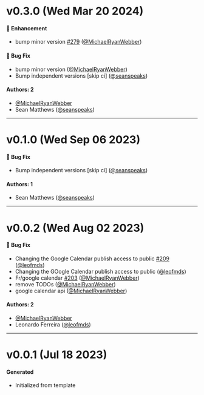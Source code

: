 # v0.3.0 (Wed Mar 20 2024)

#### 🚀 Enhancement

- bump minor version [#279](https://github.com/friggframework/frigg/pull/279) ([@MichaelRyanWebber](https://github.com/MichaelRyanWebber))

#### 🐛 Bug Fix

- bump minor version ([@MichaelRyanWebber](https://github.com/MichaelRyanWebber))
- Bump independent versions \[skip ci\] ([@seanspeaks](https://github.com/seanspeaks))

#### Authors: 2

- [@MichaelRyanWebber](https://github.com/MichaelRyanWebber)
- Sean Matthews ([@seanspeaks](https://github.com/seanspeaks))

---

# v0.1.0 (Wed Sep 06 2023)

#### 🐛 Bug Fix

- Bump independent versions \[skip ci\] ([@seanspeaks](https://github.com/seanspeaks))

#### Authors: 1

- Sean Matthews ([@seanspeaks](https://github.com/seanspeaks))

---

# v0.0.2 (Wed Aug 02 2023)

#### 🐛 Bug Fix

- Changing the Google Calendar publish access to public [#209](https://github.com/friggframework/frigg/pull/209) ([@leofmds](https://github.com/leofmds))
- Changing the GOogle Calendar publish access to public ([@leofmds](https://github.com/leofmds))
- Fr/google calendar [#203](https://github.com/friggframework/frigg/pull/203) ([@MichaelRyanWebber](https://github.com/MichaelRyanWebber))
- remove TODOs ([@MichaelRyanWebber](https://github.com/MichaelRyanWebber))
- google calendar api ([@MichaelRyanWebber](https://github.com/MichaelRyanWebber))

#### Authors: 2

- [@MichaelRyanWebber](https://github.com/MichaelRyanWebber)
- Leonardo Ferreira ([@leofmds](https://github.com/leofmds))

---

# v0.0.1 (Jul 18 2023)

#### Generated
- Initialized from template
